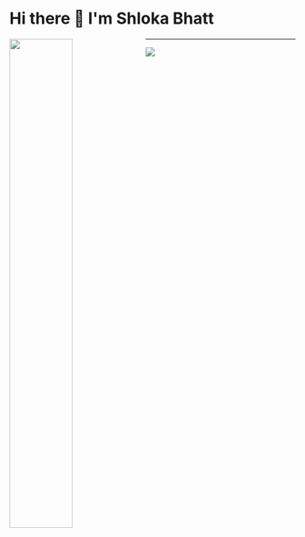 # Hi there 👋 I'm Shloka Bhatt

<img align="left" width="47%" src="https://github-readme-stats.vercel.app/api?username=shloka2212&show_icons=true&theme=radical" />

-------------------------

<img align="left"  src="https://github-readme-stats.vercel.app/api/top-langs/?username=shloka2212&theme=tokyonight" />
